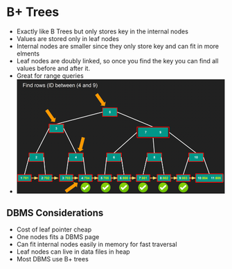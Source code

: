 # B+ Trees

* Exactly like B Trees but only stores key in the internal nodes
* Values are stored only in leaf nodes
* Internal nodes are smaller since they only store key and can fit in more elments
* Leaf nodes are doubly linked, so once you find the key you can find all values before and after it.
 * Great for range queries
 * ![img.png](images/b+_tree.png)
 
## DBMS Considerations
* Cost of leaf pointer cheap
* One nodes fits a DBMS page
* Can fit internal nodes easily in memory for fast traversal
* Leaf nodes can live in data files in heap
* Most DBMS use B+ trees